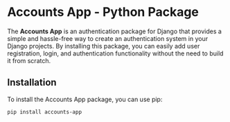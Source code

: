 # Accounts App - Python Package

The **Accounts App** is an authentication package for Django that provides a simple and hassle-free way to create an authentication system in your Django projects. By installing this package, you can easily add user registration, login, and authentication functionality without the need to build it from scratch.

## Installation

To install the Accounts App package, you can use pip:

```shell
pip install accounts-app
```
